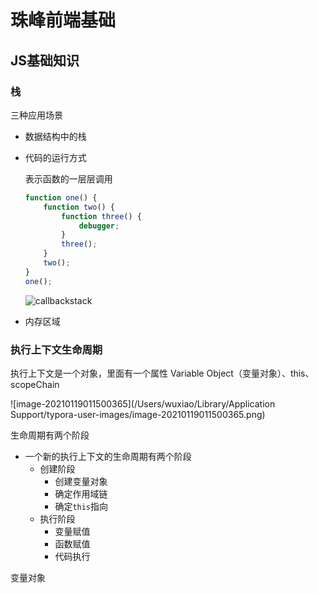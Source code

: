 # 珠峰前端基础

## JS基础知识

### 栈

三种应用场景

- 数据结构中的栈

- 代码的运行方式

  表示函数的一层层调用

  ```js
  function one() {
      function two() {
          function three() {
              debugger;
          }
          three();
      }
      two();
  }
  one();
  ```

  ![callbackstack](https://wsk-mweb.oss-cn-hangzhou.aliyuncs.com/ipic/2021-01-18-170123.png)

- 内存区域



### 执行上下文生命周期

执行上下文是一个对象，里面有一个属性 Variable Object（变量对象）、this、 scopeChain

![image-20210119011500365](/Users/wuxiao/Library/Application Support/typora-user-images/image-20210119011500365.png)

生命周期有两个阶段

- 一个新的执行上下文的生命周期有两个阶段
  - 创建阶段
    - 创建变量对象
    - 确定作用域链
    - 确定`this`指向
  - 执行阶段
    - 变量赋值
    - 函数赋值
    - 代码执行

变量对象
